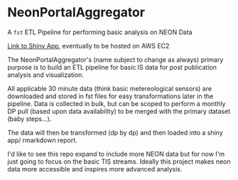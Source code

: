 # NeonPortalAggregator
A `fst` ETL Pipeline for performing basic analysis on NEON Data

[Link to Shiny App](https://kevstyers.shinyapps.io/NeonPortalAggregator/), eventually to be hosted on AWS EC2

The NeonPortalAggregator's (name subject to change as always) primary purpose is to build an ETL pipeline for basic IS data for post publication analysis and visualization.

All applicable 30 minute data (think basic metereological sensors) are downloaded and stored in fst files for easy transformations later in the pipeline. Data is collected in bulk, but can be scoped to perform a monthly DP pull (based upon data availability) to be merged with the primary dataset (baby steps...). 

The data will then be transformed (dp by dp) and then loaded into a shiny app/ rmarkdown report.

I'd like to see this repo expand to include more NEON data but for now I'm just going to focus on the basic TIS streams. Ideally this project makes neon data more accessible and inspires more advanced analysis.
